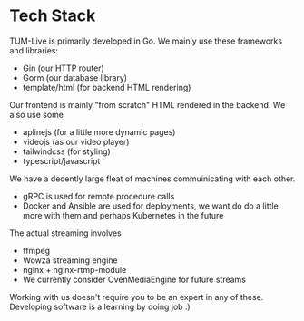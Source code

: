 # Tech Stack

TUM-Live is primarily developed in Go. We mainly use these frameworks and libraries:
- Gin (our HTTP router)
- Gorm (our database library)
- template/html (for backend HTML rendering)

Our frontend is mainly "from scratch" HTML rendered in the backend. We also use some
- aplinejs (for a little more dynamic pages)
- videojs (as our video player)
- tailwindcss (for styling)
- typescript/javascript

We have a decently large fleat of machines commuinicating with each other.
- gRPC is used for remote procedure calls
- Docker and Ansible are used for deployments, we want do do a little more with them and perhaps Kubernetes in the future

The actual streaming involves
- ffmpeg
- Wowza streaming engine
- nginx + nginx-rtmp-module
- We currently consider OvenMediaEngine for future streams


Working with us doesn't require you to be an expert in any of these. Developing software is a learning by doing job :)
